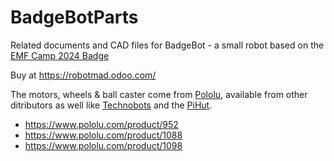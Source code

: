 # BadgeBotParts
Related documents and CAD files for BadgeBot - a small robot based on the [EMF Camp 2024 Badge](https://tildagon.badge.emfcamp.org/)

Buy at https://robotmad.odoo.com/

The motors, wheels & ball caster come from [Pololu](https://www.pololu.com), available from other ditributors as well like [Technobots](https://www.technobots.co.uk) and the [PiHut](https://thepihut.com).
+ https://www.pololu.com/product/952
+ https://www.pololu.com/product/1088
+ https://www.pololu.com/product/1098
